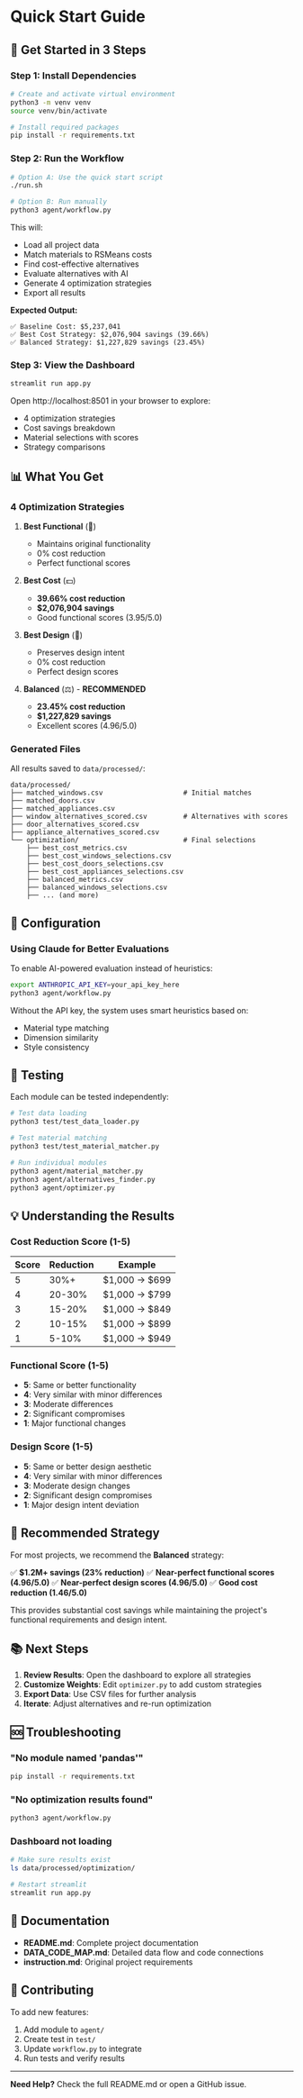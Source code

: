 # Quick Start Guide

## 🚀 Get Started in 3 Steps

### Step 1: Install Dependencies

```bash
# Create and activate virtual environment
python3 -m venv venv
source venv/bin/activate

# Install required packages
pip install -r requirements.txt
```

### Step 2: Run the Workflow

```bash
# Option A: Use the quick start script
./run.sh

# Option B: Run manually
python3 agent/workflow.py
```

This will:
- Load all project data
- Match materials to RSMeans costs
- Find cost-effective alternatives
- Evaluate alternatives with AI
- Generate 4 optimization strategies
- Export all results

**Expected Output:**
```
✅ Baseline Cost: $5,237,041
✅ Best Cost Strategy: $2,076,904 savings (39.66%)
✅ Balanced Strategy: $1,227,829 savings (23.45%)
```

### Step 3: View the Dashboard

```bash
streamlit run app.py
```

Open http://localhost:8501 in your browser to explore:
- 4 optimization strategies
- Cost savings breakdown
- Material selections with scores
- Strategy comparisons

## 📊 What You Get

### 4 Optimization Strategies

1. **Best Functional** (🎯)
   - Maintains original functionality
   - 0% cost reduction
   - Perfect functional scores

2. **Best Cost** (💵)
   - **39.66% cost reduction**
   - **$2,076,904 savings**
   - Good functional scores (3.95/5.0)

3. **Best Design** (🎨)
   - Preserves design intent
   - 0% cost reduction
   - Perfect design scores

4. **Balanced** (⚖️) - **RECOMMENDED**
   - **23.45% cost reduction**
   - **$1,227,829 savings**
   - Excellent scores (4.96/5.0)

### Generated Files

All results saved to `data/processed/`:

```
data/processed/
├── matched_windows.csv                    # Initial matches
├── matched_doors.csv
├── matched_appliances.csv
├── window_alternatives_scored.csv         # Alternatives with scores
├── door_alternatives_scored.csv
├── appliance_alternatives_scored.csv
└── optimization/                          # Final selections
    ├── best_cost_metrics.csv
    ├── best_cost_windows_selections.csv
    ├── best_cost_doors_selections.csv
    ├── best_cost_appliances_selections.csv
    ├── balanced_metrics.csv
    ├── balanced_windows_selections.csv
    ├── ... (and more)
```

## 🔧 Configuration

### Using Claude for Better Evaluations

To enable AI-powered evaluation instead of heuristics:

```bash
export ANTHROPIC_API_KEY=your_api_key_here
python3 agent/workflow.py
```

Without the API key, the system uses smart heuristics based on:
- Material type matching
- Dimension similarity
- Style consistency

## 📝 Testing

Each module can be tested independently:

```bash
# Test data loading
python3 test/test_data_loader.py

# Test material matching
python3 test/test_material_matcher.py

# Run individual modules
python3 agent/material_matcher.py
python3 agent/alternatives_finder.py
python3 agent/optimizer.py
```

## 💡 Understanding the Results

### Cost Reduction Score (1-5)

| Score | Reduction | Example |
|-------|-----------|---------|
| 5 | 30%+ | $1,000 → $699 |
| 4 | 20-30% | $1,000 → $799 |
| 3 | 15-20% | $1,000 → $849 |
| 2 | 10-15% | $1,000 → $899 |
| 1 | 5-10% | $1,000 → $949 |

### Functional Score (1-5)

- **5**: Same or better functionality
- **4**: Very similar with minor differences
- **3**: Moderate differences
- **2**: Significant compromises
- **1**: Major functional changes

### Design Score (1-5)

- **5**: Same or better design aesthetic
- **4**: Very similar with minor differences
- **3**: Moderate design changes
- **2**: Significant design compromises
- **1**: Major design intent deviation

## 🎯 Recommended Strategy

For most projects, we recommend the **Balanced** strategy:

✅ **$1.2M+ savings (23% reduction)**
✅ **Near-perfect functional scores (4.96/5.0)**
✅ **Near-perfect design scores (4.96/5.0)**
✅ **Good cost reduction (1.46/5.0)**

This provides substantial cost savings while maintaining the project's functional requirements and design intent.

## 📚 Next Steps

1. **Review Results**: Open the dashboard to explore all strategies
2. **Customize Weights**: Edit `optimizer.py` to add custom strategies
3. **Export Data**: Use CSV files for further analysis
4. **Iterate**: Adjust alternatives and re-run optimization

## 🆘 Troubleshooting

### "No module named 'pandas'"
```bash
pip install -r requirements.txt
```

### "No optimization results found"
```bash
python3 agent/workflow.py
```

### Dashboard not loading
```bash
# Make sure results exist
ls data/processed/optimization/

# Restart streamlit
streamlit run app.py
```

## 📖 Documentation

- **README.md**: Complete project documentation
- **DATA_CODE_MAP.md**: Detailed data flow and code connections
- **instruction.md**: Original project requirements

## 🤝 Contributing

To add new features:

1. Add module to `agent/`
2. Create test in `test/`
3. Update `workflow.py` to integrate
4. Run tests and verify results

---

**Need Help?** Check the full README.md or open a GitHub issue.


